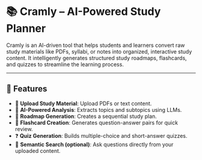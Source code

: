 # 📚 Cramly – AI-Powered Study Planner

Cramly is an AI-driven tool that helps students and learners convert raw study materials like PDFs, syllabi, or notes into organized, interactive study content. It intelligently generates structured study roadmaps, flashcards, and quizzes to streamline the learning process.

---

## 🚀 Features

- 📄 **Upload Study Material**: Upload PDFs or text content.
- 🧠 **AI-Powered Analysis**: Extracts topics and subtopics using LLMs.
- 📌 **Roadmap Generation**: Creates a sequential study plan.
- 🎴 **Flashcard Creation**: Generates question-answer pairs for quick review.
- ❓ **Quiz Generation**: Builds multiple-choice and short-answer quizzes.
- 🔎 **Semantic Search (optional)**: Ask questions directly from your uploaded content.
